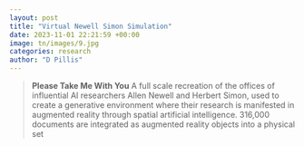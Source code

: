 ```yaml
---
layout: post
title: "Virtual Newell Simon Simulation"
date: 2023-11-01 22:21:59 +00:00
image: tn/images/9.jpg
categories: research
author: "D Pillis"
---
```


<blockquote> <p> <strong>Please Take Me With You</strong> A full scale recreation of the offices of influential AI researchers Allen Newell and Herbert Simon, used to create a generative environment where their research is manifested in augmented reality through spatial artificial intelligence. 316,000 documents are integrated as augmented reality objects into a physical set
 </p> </blockquote>
